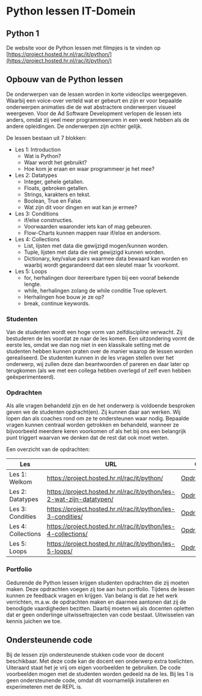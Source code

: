 # Python lessen IT-Domein
## Python 1
De website voor de Python lessen met filmpjes is te vinden op [https://project.hosted.hr.nl/rac/it/python/](https://project.hosted.hr.nl/rac/it/python/)

## Opbouw van de Python lessen
De onderwerpen van de lessen worden in korte videoclips weergegeven. Waarbij een voice-over verteld wat er gebeurt en zijn er voor bepaalde onderwerpen animaties die de wat abstractere onderwerpen visueel weergeven. Voor de Ad Software Development verlopen de lessen iets anders, omdat zij veel meer programmeeruren in een week hebben als de andere opleidingen. De onderwerpen zijn echter gelijk.

De lessen bestaan uit 7 blokken:
- Les 1: Introduction
    - Wat is Python?
    - Waar wordt het gebruikt?
    - Hoe kom je eraan en waar programmeer je het mee?
- Les 2: Datatypes
    - Integer, gehele getallen.
    - Floats, gebroken getallen.
    - Strings, karakters en tekst.
    - Boolean, True en False.
    - Wat zijn dit voor dingen en wat kan je ermee?
- Les 3: Conditions
    - if/else constructies.
    - Voorwaarden waaronder iets kan of mag gebeuren.
    - Flow-Charts kunnen mappen naar if/else en andersom.
- Les 4: Collections
    - List, lijsten met data die gewijzigd mogen/kunnen worden.
    - Tuple, lijsten met data die niet gewijzigd kunnen worden.
    - Dictionary, key/value pairs waarmee data bewaard kan worden en waarbij wordt gegarandeerd dat een sleutel maar 1x voorkomt.
- Les 5: Loops
    - for, herhalingen door itereerbare typen bij een vooraf bekende lengte.
    - while, herhalingen zolang de while conditie True oplevert.
    - Herhalingen hoe bouw je ze op?
    - break, continue keywords.

### Studenten
Van de studenten wordt een hoge vorm van zelfdiscipline verwacht. Zij bestuderen de les voordat ze naar de les komen. Een uitzondering vormt de eerste les, omdat we dan nog niet in een klassikale setting met de studenten hebben kunnen praten over de manier waarop de lessen worden gerealiseerd. De studenten kunnen in de les vragen stellen over het onderwerp, wij zullen deze dan beantwoorden of pareren en daar later op terugkomen (als we met een collega hebben overlegd of zelf even hebben geëxperimenteerd).

### Opdrachten
Als alle vragen behandeld zijn en de het onderwerp is voldoende besproken geven we de studenten opdracht(en). Zij kunnen daar aan werken. Wij lopen dan als coaches rond om ze te ondersteunen waar nodig. Bepaalde vragen kunnen centraal worden getrokken en behandeld, wanneer ze bijvoorbeeld meerdere keren voorkomen of als het bij ons een belangrijk punt triggert waarvan we denken dat de rest dat ook moet weten.

Een overzicht van de opdrachten: 

| Les | URL | Opdracht |
| --- | --- | --- |
| Les 1: Welkom | https://project.hosted.hr.nl/rac/it/python/ | [Opdracht_les_1.md](Opdrachten%2FOpdracht_les_1.md) |
| Les 2: Datatypes | https://project.hosted.hr.nl/rac/it/python/les-2-wat-zijn-datatypen/ | [Opdracht_les_2.md](Opdrachten%2FOpdracht_les_2.md) |
| Les 3: Condities  | https://project.hosted.hr.nl/rac/it/python/les-3-condities/ | [Opdracht_les_3.md](Opdrachten%2FOpdracht_les_3.md) |
| Les 4: Collections | https://project.hosted.hr.nl/rac/it/python/les-4-collections/ | [Opdracht_les_4.md](Opdrachten%2FOpdracht_les_4.md) |
| Les 5: Loops | https://project.hosted.hr.nl/rac/it/python/les-5-loops/ | [Opdracht_les_5.md](Opdrachten%2FOpdracht_les_5.md) |

### Portfolio
Gedurende de Python lessen krijgen studenten opdrachten die zij moeten maken. Deze opdrachten voegen zij toe aan hun portfolio. Tijdens de lessen kunnen ze feedback vragen en krijgen. Van belang is dat ze het werk verrichten, m.a.w. de opdrachten maken en daarmee aantonen dat zij de benodigde vaardigheden bezitten. Daarbij moeten wij als docenten opletten dat er geen onderlinge uitwisseltrajecten van code bestaat. Uitwisselen van kennis juichen we toe.

## Ondersteunende code
Bij de lessen zijn ondersteunende stukken code voor de docent beschikbaar. Met deze code kan de docent een onderwerp extra toelichten. Uiteraard staat het je vrij om eigen voorbeelden te gebruiken. De code voorbeelden mogen met de studenten worden gedeeld na de les.
Bij les 1 is geen ondersteunende code, omdat dit voornamelijk installeren en experimeteren met de REPL is.

